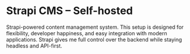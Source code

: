 # Strapi CMS – Self-hosted

Strapi-powered content management system. This setup is designed for flexibility, developer happiness, and easy integration with modern applications. Strapi gives me full control over the backend while staying headless and API-first.
